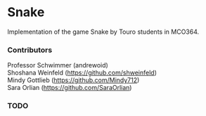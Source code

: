 # Snake
Implementation of the game Snake by Touro students in MCO364.

### Contributors

Professor Schwimmer (andrewoid)  
Shoshana Weinfeld (https://github.com/shweinfeld)   
Mindy Gottlieb (https://github.com/Mindy712)  
Sara Orlian (https://github.com/SaraOrlian)

### TODO
